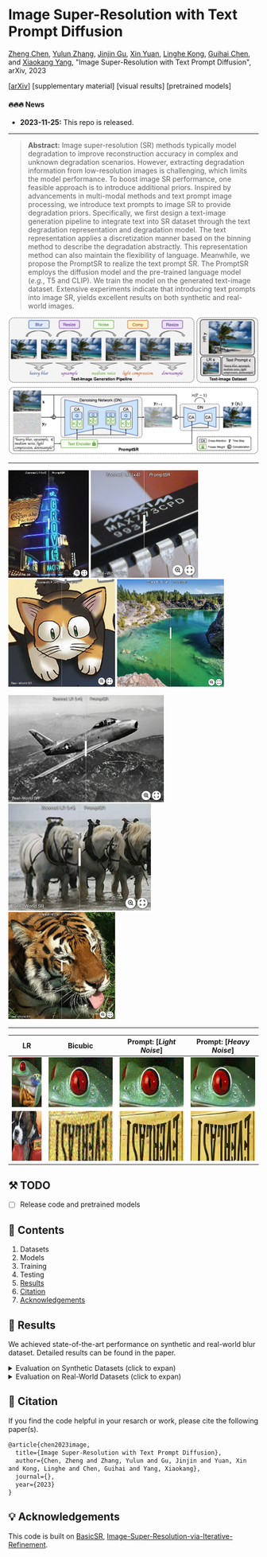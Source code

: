 # Image Super-Resolution with Text Prompt Diffusion

[Zheng Chen](https://zhengchen1999.github.io/), [Yulun Zhang](http://yulunzhang.com/), [Jinjin Gu](https://www.jasongt.com/), [Xin Yuan](https://en.westlake.edu.cn/faculty/xin-yuan.html), [Linghe Kong](https://www.cs.sjtu.edu.cn/~linghe.kong/), [Guihai Chen](https://cs.nju.edu.cn/gchen/index.htm), and [Xiaokang Yang](https://scholar.google.com/citations?user=yDEavdMAAAAJ), "Image Super-Resolution with Text Prompt Diffusion", arXiv, 2023

[[arXiv](http://arxiv.org/abs/2311.14282)] [supplementary material] [visual results] [pretrained models]

#### 🔥🔥🔥 News

- **2023-11-25:** This repo is released.

---

> **Abstract:** Image super-resolution (SR) methods typically model degradation to improve reconstruction accuracy in complex and unknown degradation scenarios. However, extracting degradation information from low-resolution images is challenging, which limits the model performance. To boost image SR performance, one feasible approach is to introduce additional priors. Inspired by advancements in multi-modal methods and text prompt image processing, we introduce text prompts to image SR to provide degradation priors. Specifically, we first design a text-image generation pipeline to integrate text into SR dataset through the text degradation representation and degradation model. The text representation applies a discretization manner based on the binning method to describe the degradation abstractly. This representation method can also maintain the flexibility of language. Meanwhile, we propose the PromptSR to realize the text prompt SR. The PromptSR employs the diffusion model and the pre-trained language model (*e.g.*, T5 and CLIP). We train the model on the generated text-image dataset. Extensive experiments indicate that introducing text prompts into image SR, yields excellent results on both synthetic and real-world images.

![](figs/PromptSR.png)

---

[<img src="figs/C1.png" height="216"/>](https://imgsli.com/MjIyMjk5) [<img src="figs/C2.png" height="216"/>](https://imgsli.com/MjIyMzAy) [<img src="figs/C3.png" height="216"/>](https://imgsli.com/MjIyMzEw) [<img src="figs/C4.png" height="216"/>](https://imgsli.com/MjIyMzA4)

[<img src="figs/C5.png" height="215"/>](https://imgsli.com/MjIyMzA0) [<img src="figs/C6.png" height="215"/>](https://imgsli.com/MjIyMzAw) [<img src="figs/C7.png" height="215"/>](https://imgsli.com/MjIyMjk3)

---

|                      LR                      |                   Bicubic                    |             Prompt: [*Light Noise*]             |             Prompt: [*Heavy Noise*]             |
| :------------------------------------------: | :------------------------------------------: | :---------------------------------------------: | :---------------------------------------------: |
| <img src="figs/ComL_frog_BI.png" height=100> | <img src="figs/ComS_frog_BI.png" height=100> | <img src="figs/ComS_frog_Light.png" height=100> | <img src="figs/ComS_frog_Heavy.png" height=100> |
| <img src="figs/ComL_dog_BI.png" height=100>  | <img src="figs/ComS_dog_BI.png" height=100>  | <img src="figs/ComS_dog_Light.png" height=100>  | <img src="figs/ComS_dog_Heavy.png" height=100>  |

## ⚒️ TODO

* [ ] Release code and pretrained models

## 🔗 Contents

1. Datasets
1. Models
1. Training
1. Testing
1. [Results](#results)
1. [Citation](#citation)
1. [Acknowledgements](#acknowledgements)

## <a name="results"></a>🔎 Results

We achieved state-of-the-art performance on synthetic and real-world blur dataset. Detailed results can be found in the paper.

<details>
<summary>Evaluation on Synthetic Datasets (click to expan)</summary>



- quantitative comparisons in Table 4 of the main paper

<p align="center">
  <img width="900" src="figs/T1.png">
</p>



- visual comparison in Figure 5 of the main paper

<p align="center">
  <img width="900" src="figs/F1.png">
</p>
</details>

<details>
<summary>Evaluation on Real-World Datasets (click to expan)</summary>



- quantitative comparisons in Table 5 of the main paper

<p align="center">
  <img width="900" src="figs/T2.png">
</p>


- visual comparison in Figure 6 of the main paper

<p align="center">
  <img width="900" src="figs/F2.png">
</p>

</details>

## <a name="citation"></a>📎 Citation

If you find the code helpful in your resarch or work, please cite the following paper(s).

```
@article{chen2023image,
  title={Image Super-Resolution with Text Prompt Diffusion},
  author={Chen, Zheng and Zhang, Yulun and Gu, Jinjin and Yuan, Xin and Kong, Linghe and Chen, Guihai and Yang, Xiaokang},
  journal={},
  year={2023}
}
```

## <a name="acknowledgements"></a>💡 Acknowledgements

This code is built on [BasicSR](https://github.com/XPixelGroup/BasicSR), [Image-Super-Resolution-via-Iterative-Refinement](https://github.com/Janspiry/Image-Super-Resolution-via-Iterative-Refinement).

